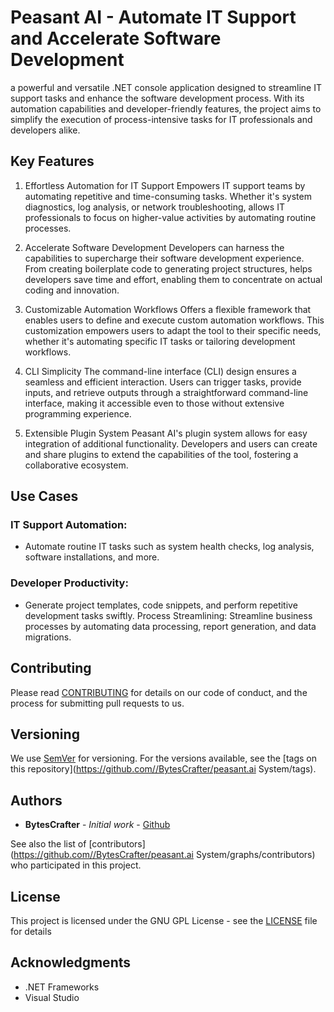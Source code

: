 # Peasant AI - Automate IT Support and Accelerate Software Development

a powerful and versatile .NET console application designed to streamline IT support tasks and enhance the software development process. With its automation capabilities and developer-friendly features, the project aims to simplify the execution of process-intensive tasks for IT professionals and developers alike.

## Key Features
1. Effortless Automation for IT Support
Empowers IT support teams by automating repetitive and time-consuming tasks. Whether it's system diagnostics, log analysis, or network troubleshooting,  allows IT professionals to focus on higher-value activities by automating routine processes.

2. Accelerate Software Development
Developers can harness the capabilities to supercharge their software development experience. From creating boilerplate code to generating project structures, helps developers save time and effort, enabling them to concentrate on actual coding and innovation.

3. Customizable Automation Workflows
Offers a flexible framework that enables users to define and execute custom automation workflows. This customization empowers users to adapt the tool to their specific needs, whether it's automating specific IT tasks or tailoring development workflows.

4. CLI Simplicity
The command-line interface (CLI) design ensures a seamless and efficient interaction. Users can trigger tasks, provide inputs, and retrieve outputs through a straightforward command-line interface, making it accessible even to those without extensive programming experience.

5. Extensible Plugin System
Peasant AI's plugin system allows for easy integration of additional functionality. Developers and users can create and share plugins to extend the capabilities of the tool, fostering a collaborative ecosystem.

## Use Cases

### IT Support Automation: 
- Automate routine IT tasks such as system health checks, log analysis, software installations, and more.

### Developer Productivity: 
- Generate project templates, code snippets, and perform repetitive development tasks swiftly.
Process Streamlining: Streamline business processes by automating data processing, report generation, and data migrations.

## Contributing

Please read [CONTRIBUTING](CONTRIBUTING) for details on our code of conduct, and the process for submitting pull requests to us.

## Versioning

We use [SemVer](http://semver.org/) for versioning. For the versions available, see the [tags on this repository](https://github.com//BytesCrafter/peasant.ai System/tags). 

## Authors

* **BytesCrafter** - *Initial work* - [Github](https://github.com/BytesCrafter)

See also the list of [contributors](https://github.com//BytesCrafter/peasant.ai System/graphs/contributors) who participated in this project.

## License

This project is licensed under the GNU GPL License - see the [LICENSE](LICENSE) file for details

## Acknowledgments

* .NET Frameworks
* Visual Studio
